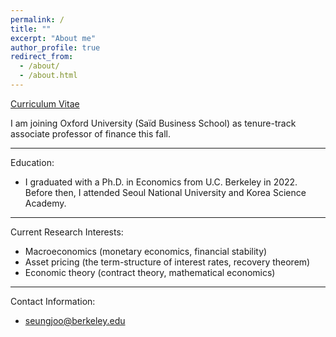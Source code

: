 ```yaml
---
permalink: /
title: ""
excerpt: "About me"
author_profile: true
redirect_from: 
  - /about/
  - /about.html
---
```


[Curriculum Vitae](/files/cv.pdf)




I am joining Oxford University (Saïd Business School) as tenure-track associate professor of finance this fall. 

-----

Education:

* I graduated with a Ph.D. in Economics from U.C. Berkeley in 2022. Before then, I attended Seoul National University and Korea Science Academy.



-----

Current Research Interests:

* Macroeconomics (monetary economics, financial stability)
* Asset pricing (the term-structure of interest rates, recovery theorem)
* Economic theory (contract theory, mathematical economics)


-----

Contact Information:

* seungjoo@berkeley.edu
